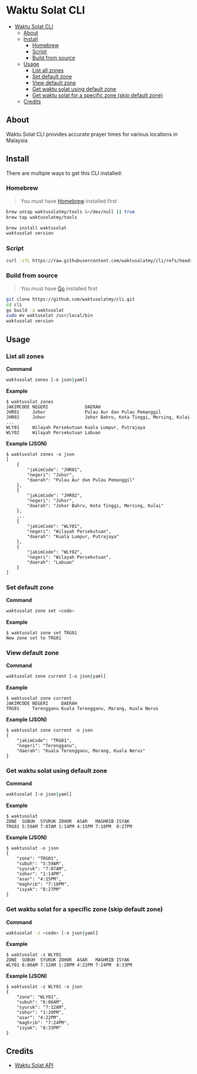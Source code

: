 # Waktu Solat CLI

- [Waktu Solat CLI](#waktu-solat-cli)
  - [About](#about)
  - [Install](#install)
    - [Homebrew](#homebrew)
    - [Script](#script)
    - [Build from source](#build-from-source)
  - [Usage](#usage)
    - [List all zones](#list-all-zones)
    - [Set default zone](#set-default-zone)
    - [View default zone](#view-default-zone)
    - [Get waktu solat using default zone](#get-waktu-solat-using-default-zone)
    - [Get waktu solat for a specific zone (skip default zone)](#get-waktu-solat-for-a-specific-zone-skip-default-zone)
  - [Credits](#credits)

## About

Waktu Solat CLI provides accurate prayer times for various locations in Malaysia

## Install

There are multiple ways to get this CLI installed:

### Homebrew

> You must have [Homebrew](https://brew.sh) installed first

```sh
brew untap waktusolatmy/tools &>/dev/null || true
brew tap waktusolatmy/tools

brew install waktusolat
waktusolat version
```

### Script

```sh
curl -sfL https://raw.githubusercontent.com/waktusolatmy/cli/refs/heads/master/install.sh | sh
```

### Build from source

> You must have [Go](https://go.dev) installed first

```sh
git clone https://github.com/waktusolatmy/cli.git
cd cli
go build -o waktusolat
sudo mv waktusolat /usr/local/bin
waktusolat version
```

## Usage

### List all zones

**Command**

```sh
waktusolat zones [-o json|yaml]
```

**Example**

```
$ waktusolat zones
JAKIMCODE NEGERI              DAERAH
JHR01     Johor               Pulau Aur dan Pulau Pemanggil
JHR02     Johor               Johor Bahru, Kota Tinggi, Mersing, Kulai
...
WLY01     Wilayah Persekutuan Kuala Lumpur, Putrajaya
WLY02     Wilayah Persekutuan Labuan
```

**Example (JSON)**

```
$ waktusolat zones -o json   
[
    {
        "jakimCode": "JHR01",
        "negeri": "Johor",
        "daerah": "Pulau Aur dan Pulau Pemanggil"
    },
    {
        "jakimCode": "JHR02",
        "negeri": "Johor",
        "daerah": "Johor Bahru, Kota Tinggi, Mersing, Kulai"
    },
    ...
    {
        "jakimCode": "WLY01",
        "negeri": "Wilayah Persekutuan",
        "daerah": "Kuala Lumpur, Putrajaya"
    },
    {
        "jakimCode": "WLY02",
        "negeri": "Wilayah Persekutuan",
        "daerah": "Labuan"
    }
]
```

### Set default zone

**Command**

```sh
waktusolat zone set <code>
```

**Example**

```
$ waktusolat zone set TRG01
New zone set to TRG01
```

### View default zone

**Command**

```sh
waktusolat zone current [-o json|yaml]
```

**Example**

```
$ waktusolat zone current
JAKIMCODE NEGERI     DAERAH
TRG01     Terengganu Kuala Terengganu, Marang, Kuala Nerus
```

**Example (JSON)**

```
$ waktusolat zone current -o json     
{
    "jakimCode": "TRG01",
    "negeri": "Terengganu",
    "daerah": "Kuala Terengganu, Marang, Kuala Nerus"
}
```

### Get waktu solat using default zone

**Command**

```sh
waktusolat [-o json|yaml]
```

**Example**

```
$ waktusolat   
ZONE  SUBUH  SYURUK ZOHOR  ASAR   MAGHRIB ISYAK
TRG01 5:59AM 7:07AM 1:14PM 4:15PM 7:18PM  8:27PM
```

**Example (JSON)**

```
$ waktusolat -o json     
{
    "zone": "TRG01",
    "subuh": "5:59AM",
    "syuruk": "7:07AM",
    "zohor": "1:14PM",
    "asar": "4:15PM",
    "maghrib": "7:18PM",
    "isyak": "8:27PM"
}
```

### Get waktu solat for a specific zone (skip default zone)

**Command**

```sh
waktusolat -z <code> [-o json|yaml]
```

**Example**

```
$ waktusolat -z WLY01
ZONE  SUBUH  SYURUK ZOHOR  ASAR   MAGHRIB ISYAK
WLY01 6:06AM 7:12AM 1:20PM 4:22PM 7:24PM  8:33PM
```

**Example (JSON)**

```
$ waktusolat -z WLY01 -o json
{
    "zone": "WLY01",
    "subuh": "6:06AM",
    "syuruk": "7:12AM",
    "zohor": "1:20PM",
    "asar": "4:22PM",
    "maghrib": "7:24PM",
    "isyak": "8:33PM"
}
```

## Credits

- [Waktu Solat API](https://api.waktusolat.app/docs)
